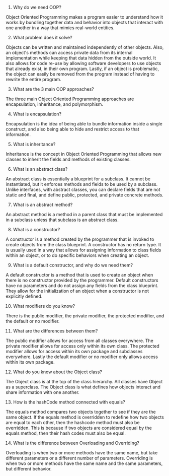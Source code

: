 1. Why do we need OOP?

Object Oriented Programming makes a program easier to understand how it works by bundling together data and behavior into objects that interact with one another in a way that mimics real-world entities.

2. What problem does it solve?

Objects can be written and maintained independently of other objects. Also, an object's methods can access private data from its internal implementation while keeping that data hidden from the outside world. 
It also allows for code re-use by allowing software developers to use objects that already exist,  in their own program. Lastly, if an object is problematic, the object can easily be removed from the program instead of having to rewrite the entire program.

3. What are the 3 main OOP approaches?

The three main Object Oriented Programming approaches are encapsulation, inheritance, and polymorphism.

4. What is encapsulation?

Encapsulation is the idea of being able to bundle information inside a single construct, and also being able to hide and restrict access to that information.

5. What is inheritance?

Inheritance is the concept in Object Oriented Programming that allows new classes to inherit the fields and methods of existing classes.

6. What is an abstract class? 

An abstract class is essentially a blueprint for a subclass. It cannot be instantiated, but it enforces methods and fields to be used by a subclass. 
Unlike interfaces, with abstract classes, you can declare fields that are not static and final, and define public, protected, and private concrete methods.

7. What is an abstract method?

An abstract method is a method in a parent class that must be implemented in a subclass unless that subclass is an abstract class.

8. What is a constructor?

A constructor is a method created by the programmer that is invoked to create objects from the class blueprint. A constructor has no return type. 
It is usually used in a way that allows for assigning information to  class fields within an object, or to do specific behaviors when creating an object.

9. What is a default constructor, and why do we need them?

A default constructor is a method that is used to create an object when there is no constructor provided by the programmer. Default constructors have no parameters and do not assign any fields from the class blueprint. 
They allow for the initialization of an object when a constructor is not explicitly defined.

10. What modifiers do you know? 

There is the public modifier, the private modifier, the protected modifier, and the default or no modifier.

11. What are the differences between them?

The public modifier allows for access from all classes everywhere. The private modifier allows for access only within its own class. The protected modifier allows for access within its own package and subclasses everywhere. 
Lastly the default modifier or no modifier only allows access within its own package.

12. What do you know about the Object class? 

The Object class is at the top of the class hierarchy. All classes have Object as a superclass. The Object class is what defines how objects interact and share information with one another.

13. How is the hashCode method connected with equals? 

The equals method compares two objects together to see if they are the same object. If the equals method is overridden to redefine how two objects are equal to each other, then the hashcode method must also be overridden. 
This is because if two objects are considered equal by the equals method, then their hash codes must also be equal.

14. What is the difference between Overloading and Overriding?

Overloading is when two or more methods have the same name, but take different parameters or a different number of parameters. Overriding is when two or more methods have the same name and the same parameters, but different behavior. 
